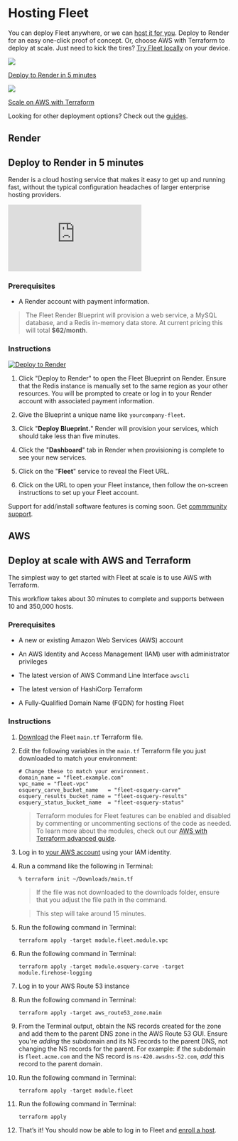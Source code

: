# Hosting Fleet

You can deploy Fleet anywhere, or we can [host it for you](/docs/get-started/faq#can-you-host-fleet-for-me).  Deploy to Render for an easy one-click proof of concept. Or, choose AWS with Terraform to deploy at scale. Just need to kick the tires? [Try Fleet locally](https://fleetdm.com/try-fleet) on your device.

<div purpose="deploying-guide-buttons" class="d-flex flex-md-row flex-column">
    <a href="#render">
        <div>
            <img src="/images/docs/render-logo-147x80@2x.png">
            <p>Deploy to Render in 5 minutes</p>
        </div>
    </a>
    <a href="#aws">
        <div>
        <img src="/images/docs/aws-logo-133x80@2x.png">
        <p>Scale on AWS with Terraform</p>
        </div>
    </a>
</div>

Looking for other deployment options? Check out the [guides](https://fleetdm.com/guides).

<h2 class="d-none markdown-heading">Render</h2>
<h2 id="render">Deploy to Render in 5 minutes</h2>


Render is a cloud hosting service that makes it easy to get up and running fast, without the typical configuration headaches of larger enterprise hosting providers.

<div purpose="embedded-content">
   <iframe src="https://www.youtube.com/embed/hly0tAOqveA?rel=0" frameborder="0" allowfullscreen></iframe>
</div>

### Prerequisites

- A Render account with payment information.

>The Fleet Render Blueprint will provision a web service, a MySQL database, and a Redis in-memory data store. At current pricing this will total **$62/month**.


### Instructions

<div purpose="deploy-to-render-button">
    <a href="https://render.com/deploy?repo=https://github.com/fleetdm/fleet">
        <img src="https://render.com/images/deploy-to-render-button.svg" alt="Deploy to Render">
    </a>
</div>

1. Click "Deploy to Render" to open the Fleet Blueprint on Render. Ensure that the Redis instance is manually set to the same region as your other resources. You will be prompted to create or log in to your Render account with associated payment information.

2. Give the Blueprint a unique name like `yourcompany-fleet`.

3. Click "**Deploy Blueprint.**" Render will provision your services, which should take less than five minutes. 

4. Click the "**Dashboard**" tab in Render when provisioning is complete to see your new services. 

5. Click on the "**Fleet**" service to reveal the Fleet URL.

6. Click on the URL to open your Fleet instance, then follow the on-screen instructions to set up your Fleet account.

Support for add/install software features is coming soon. Get [commmunity support](https://chat.osquery.io/c/fleet).

<h2 class="d-none markdown-heading">AWS</h2>
<h2 id="aws">Deploy at scale with AWS and Terraform</h2>

The simplest way to get started with Fleet at scale is to use AWS with Terraform.

This workflow takes about 30 minutes to complete and supports between 10 and 350,000 hosts.

### Prerequisites

- A new or existing Amazon Web Services (AWS) account

- An AWS Identity and Access Management (IAM) user with administrator privileges

- The latest version of AWS Command Line Interface `awscli`

- The latest version of HashiCorp Terraform

- A Fully-Qualified Domain Name (FQDN) for hosting Fleet

### Instructions

1. [Download](https://github.com/fleetdm/fleet/blob/main/terraform/example/main.tf) the Fleet `main.tf` Terraform file.

2. Edit the following variables in the `main.tf` Terraform file you just downloaded to match your environment:
    
    ```
    # Change these to match your environment.
    domain_name = "fleet.example.com"
    vpc_name = "fleet-vpc"
    osquery_carve_bucket_name   = "fleet-osquery-carve"
    osquery_results_bucket_name = "fleet-osquery-results"
    osquery_status_bucket_name  = "fleet-osquery-status"
    ```

    > Terraform modules for Fleet features can be enabled and disabled by commenting or uncommenting sections of the code as needed. To learn more about the modules, check out our [AWS with Terraform advanced guide](https://fleetdm.com/docs/deploy/deploy-on-aws-with-terraform).

3. Log in to [your AWS account](https://aws.amazon.com/iam/) using your IAM identity.

4. Run a command like the following in Terminal:
    
    ```
    % terraform init ~/Downloads/main.tf
    ```

    > If the file was not downloaded to the downloads folder, ensure that you adjust the file path in the command.

    > This step will take around 15 minutes.

5. Run the following command in Terminal:

    ```
    terraform apply -target module.fleet.module.vpc
    ```

6. Run the following command in Terminal:
    
    ```
    terraform apply -target module.osquery-carve -target module.firehose-logging
    ```

7. Log in to your AWS Route 53 instance

8. Run the following command in Terminal:
    ```
    terraform apply -target aws_route53_zone.main
    ```

9. From the Terminal output, obtain the NS records created for the zone and add them to the parent DNS zone in the AWS Route 53 GUI. Ensure you're *adding* the subdomain and its NS records to the parent DNS, not changing the NS records for the parent. For example: if the subdomain is `fleet.acme.com` and the NS record is `ns-420.awsdns-52.com`, *add* this record to the parent domain. 

10. Run the following command in Terminal:
    
    ```
    terraform apply -target module.fleet
    ```

11. Run the following command in Terminal:
    
    ```
    terraform apply
    ```

12. That’s it! You should now be able to log in to Fleet and [enroll a host](https://fleetdm.com/docs/using-fleet/enroll-hosts).

<meta name="pageOrderInSection" value="100">
<meta name="description" value="Learn how to easily deploy Fleet on Render or AWS with Terraform.">
<meta name="title" value="Hosting Fleet">
